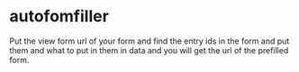 # autofomfiller
Put the view form url of your form and find the entry ids in the form and put them and what to put in them in data and you will get the url of the prefilled form.
